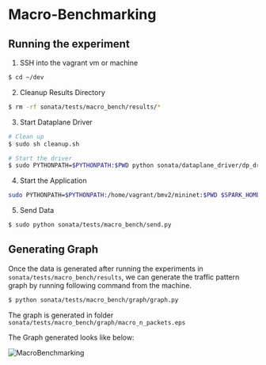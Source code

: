 # Macro-Benchmarking

## Running the experiment

1. SSH into the vagrant vm or machine
```bash
$ cd ~/dev
```

2. Cleanup Results Directory
```bash
$ rm -rf sonata/tests/macro_bench/results/*
```

3. Start Dataplane Driver
```bash
# Clean up
$ sudo sh cleanup.sh
```
```bash
# Start the driver
$ sudo PYTHONPATH=$PYTHONPATH:$PWD python sonata/dataplane_driver/dp_driver.py
```

4. Start the Application
```bash
sudo PYTHONPATH=$PYTHONPATH:/home/vagrant/bmv2/mininet:$PWD $SPARK_HOME/bin/s-submit sonata/tests/macro_bench/test_app.py
```

5. Send Data

```bash
$ sudo python sonata/tests/macro_bench/send.py
```

## Generating Graph

Once the data is generated after running the experiments in `sonata/tests/macro_bench/results`,
we can generate the traffic pattern graph by running following command from the machine.

```bash
$ python sonata/tests/macro_bench/graph/graph.py
```

The graph is generated in folder `sonata/tests/macro_bench/graph/macro_n_packets.eps`

The Graph generated looks like below:

![MacroBenchmarking](https://github.com/Sonata-Princeton/SONATA-DEV/blob/master/sonata/tests/macro_bench/graph/macro_n_packets.png)